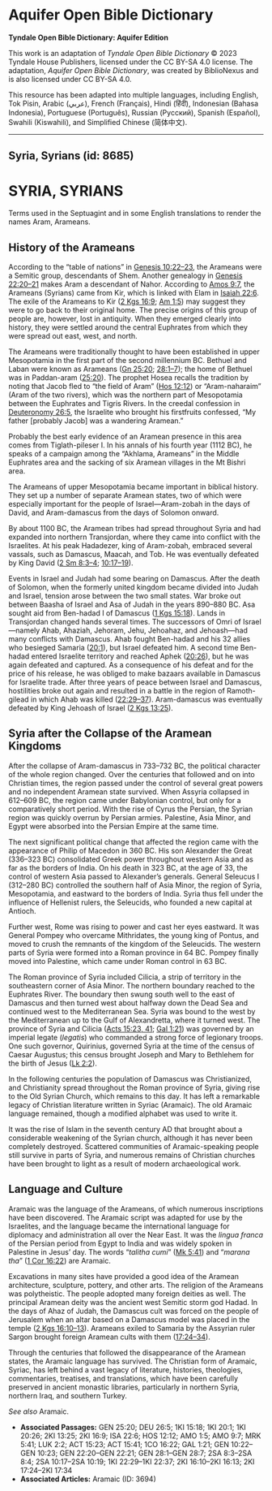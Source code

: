 # Aquifer Open Bible Dictionary

**Tyndale Open Bible Dictionary: Aquifer Edition**

This work is an adaptation of *Tyndale Open Bible Dictionary* © 2023 Tyndale House Publishers, licensed under the CC BY\-SA 4\.0 license. The adaptation, *Aquifer Open Bible Dictionary*, was created by BiblioNexus and is also licensed under CC BY\-SA 4\.0\.

This resource has been adapted into multiple languages, including English, Tok Pisin, Arabic (عربي), French (Français), Hindi (हिंदी), Indonesian (Bahasa Indonesia), Portuguese (Português), Russian (Русский), Spanish (Español), Swahili (Kiswahili), and Simplified Chinese (简体中文).



--------------------------------

## Syria, Syrians (id: 8685)

SYRIA, SYRIANS
==============

Terms used in the Septuagint and in some English translations to render the names Aram, Arameans.

History of the Arameans
-----------------------

According to the “table of nations” in [Genesis 10:22–23](https://ref.ly/Gen10:22-Gen10:23), the Arameans were a Semitic group, descendants of Shem. Another genealogy in [Genesis 22:20–21](https://ref.ly/Gen22:20-Gen22:21) makes Aram a descendant of Nahor. According to [Amos 9:7](https://ref.ly/Amos9:7), the Arameans (Syrians) came from Kir, which is linked with Elam in [Isaiah 22:6](https://ref.ly/Isa22:6). The exile of the Arameans to Kir ([2 Kgs 16:9](https://ref.ly/2Kgs16:9); [Am 1:5](https://ref.ly/Amos1:5)) may suggest they were to go back to their original home. The precise origins of this group of people are, however, lost in antiquity. When they emerged clearly into history, they were settled around the central Euphrates from which they were spread out east, west, and north.

The Arameans were traditionally thought to have been established in upper Mesopotamia in the first part of the second millennium BC. Bethuel and Laban were known as Arameans ([Gn 25:20](https://ref.ly/Gen25:20); [28:1–7](https://ref.ly/Gen28:1-Gen28:7)); the home of Bethuel was in Paddan\-aram ([25:20](https://ref.ly/Gen25:20)). The prophet Hosea recalls the tradition by noting that Jacob fled to “the field of Aram” ([Hos 12:12](https://ref.ly/Hos12:12)) or “Aram\-naharaim” (Aram of the two rivers), which was the northern part of Mesopotamia between the Euphrates and Tigris Rivers. In the creedal confession in [Deuteronomy 26:5](https://ref.ly/Deut26:5), the Israelite who brought his firstfruits confessed, “My father \[probably Jacob] was a wandering Aramean.”

Probably the best early evidence of an Aramean presence in this area comes from Tiglath\-pileser I. In his annals of his fourth year (1112 BC), he speaks of a campaign among the “Akhlama, Arameans” in the Middle Euphrates area and the sacking of six Aramean villages in the Mt Bishri area.

The Arameans of upper Mesopotamia became important in biblical history. They set up a number of separate Aramean states, two of which were especially important for the people of Israel—Aram\-zobah in the days of David, and Aram\-damascus from the days of Solomon onward.

By about 1100 BC, the Aramean tribes had spread throughout Syria and had expanded into northern Transjordan, where they came into conflict with the Israelites. At his peak Hadadezer, king of Aram\-zobah, embraced several vassals, such as Damascus, Maacah, and Tob. He was eventually defeated by King David ([2 Sm 8:3–4](https://ref.ly/2Sam8:3-2Sam8:4); [10:17–19](https://ref.ly/2Sam10:17-2Sam10:19)).

Events in Israel and Judah had some bearing on Damascus. After the death of Solomon, when the formerly united kingdom became divided into Judah and Israel, tension arose between the two small states. War broke out between Baasha of Israel and Asa of Judah in the years 890–880 BC. Asa sought aid from Ben\-hadad I of Damascus ([1 Kgs 15:18](https://ref.ly/1Kgs15:18)). Lands in Transjordan changed hands several times. The successors of Omri of Israel—namely Ahab, Ahaziah, Jehoram, Jehu, Jehoahaz, and Jehoash—had many conflicts with Damascus. Ahab fought Ben\-hadad and his 32 allies who besieged Samaria ([20:1](https://ref.ly/1Kgs20:1)), but Israel defeated him. A second time Ben\-hadad entered Israelite territory and reached Aphek ([20:26](https://ref.ly/1Kgs20:26)), but he was again defeated and captured. As a consequence of his defeat and for the price of his release, he was obliged to make bazaars available in Damascus for Israelite trade. After three years of peace between Israel and Damascus, hostilities broke out again and resulted in a battle in the region of Ramoth\-gilead in which Ahab was killed ([22:29–37](https://ref.ly/1Kgs22:29-1Kgs22:37)). Aram\-damascus was eventually defeated by King Jehoash of Israel ([2 Kgs 13:25](https://ref.ly/2Kgs13:25)).

Syria after the Collapse of the Aramean Kingdoms
------------------------------------------------

After the collapse of Aram\-damascus in 733–732 BC, the political character of the whole region changed. Over the centuries that followed and on into Christian times, the region passed under the control of several great powers and no independent Aramean state survived. When Assyria collapsed in 612–609 BC, the region came under Babylonian control, but only for a comparatively short period. With the rise of Cyrus the Persian, the Syrian region was quickly overrun by Persian armies. Palestine, Asia Minor, and Egypt were absorbed into the Persian Empire at the same time.

The next significant political change that affected the region came with the appearance of Philip of Macedon in 360 BC. His son Alexander the Great (336–323 BC) consolidated Greek power throughout western Asia and as far as the borders of India. On his death in 323 BC, at the age of 33, the control of western Asia passed to Alexander’s generals. General Seleucus I (312–280 BC) controlled the southern half of Asia Minor, the region of Syria, Mesopotamia, and eastward to the borders of India. Syria thus fell under the influence of Hellenist rulers, the Seleucids, who founded a new capital at Antioch.

Further west, Rome was rising to power and cast her eyes eastward. It was General Pompey who overcame Mithridates, the young king of Pontus, and moved to crush the remnants of the kingdom of the Seleucids. The western parts of Syria were formed into a Roman province in 64 BC. Pompey finally moved into Palestine, which came under Roman control in 63 BC.

The Roman province of Syria included Cilicia, a strip of territory in the southeastern corner of Asia Minor. The northern boundary reached to the Euphrates River. The boundary then swung south well to the east of Damascus and then turned west about halfway down the Dead Sea and continued west to the Mediterranean Sea. Syria was bound to the west by the Mediterranean up to the Gulf of Alexandretta, where it turned west. The province of Syria and Cilicia ([Acts 15:23, 41](https://ref.ly/Acts15:23,Acts15:41); [Gal 1:21](https://ref.ly/Gal1:21)) was governed by an imperial legate (*legatis*) who commanded a strong force of legionary troops. One such governor, Quirinius, governed Syria at the time of the census of Caesar Augustus; this census brought Joseph and Mary to Bethlehem for the birth of Jesus ([Lk 2:2](https://ref.ly/Luke2:2)).

In the following centuries the population of Damascus was Christianized, and Christianity spread throughout the Roman province of Syria, giving rise to the Old Syrian Church, which remains to this day. It has left a remarkable legacy of Christian literature written in Syriac (Aramaic). The old Aramaic language remained, though a modified alphabet was used to write it.

It was the rise of Islam in the seventh century AD that brought about a considerable weakening of the Syrian church, although it has never been completely destroyed. Scattered communities of Aramaic\-speaking people still survive in parts of Syria, and numerous remains of Christian churches have been brought to light as a result of modern archaeological work.

Language and Culture
--------------------

Aramaic was the language of the Arameans, of which numerous inscriptions have been discovered. The Aramaic script was adapted for use by the Israelites, and the language became the international language for diplomacy and administration all over the Near East. It was the *lingua franca* of the Persian period from Egypt to India and was widely spoken in Palestine in Jesus’ day. The words “*talitha cumi*” ([Mk 5:41](https://ref.ly/Mark5:41)) and “*marana tha*” ([1 Cor 16:22](https://ref.ly/1Cor16:22)) are Aramaic.

Excavations in many sites have provided a good idea of the Aramean architecture, sculpture, pottery, and other arts. The religion of the Arameans was polytheistic. The people adopted many foreign deities as well. The principal Aramean deity was the ancient west Semitic storm god Hadad. In the days of Ahaz of Judah, the Damascus cult was forced on the people of Jerusalem when an altar based on a Damascus model was placed in the temple ([2 Kgs 16:10–13](https://ref.ly/2Kgs16:10-2Kgs16:13)). Arameans exiled to Samaria by the Assyrian ruler Sargon brought foreign Aramean cults with them ([17:24–34](https://ref.ly/2Kgs17:24-2Kgs17:34)).

Through the centuries that followed the disappearance of the Aramean states, the Aramaic language has survived. The Christian form of Aramaic, Syriac, has left behind a vast legacy of literature, histories, theologies, commentaries, treatises, and translations, which have been carefully preserved in ancient monastic libraries, particularly in northern Syria, northern Iraq, and southern Turkey.

*See also* Aramaic.

* **Associated Passages:** GEN 25:20; DEU 26:5; 1KI 15:18; 1KI 20:1; 1KI 20:26; 2KI 13:25; 2KI 16:9; ISA 22:6; HOS 12:12; AMO 1:5; AMO 9:7; MRK 5:41; LUK 2:2; ACT 15:23; ACT 15:41; 1CO 16:22; GAL 1:21; GEN 10:22–GEN 10:23; GEN 22:20–GEN 22:21; GEN 28:1–GEN 28:7; 2SA 8:3–2SA 8:4; 2SA 10:17–2SA 10:19; 1KI 22:29–1KI 22:37; 2KI 16:10–2KI 16:13; 2KI 17:24–2KI 17:34
* **Associated Articles:** Aramaic (ID: 3694)

